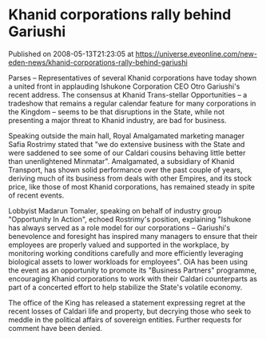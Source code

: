# Khanid corporations rally behind Gariushi
Published on 2008-05-13T21:23:05 at https://universe.eveonline.com/new-eden-news/khanid-corporations-rally-behind-gariushi

Parses – Representatives of several Khanid corporations have today shown a united front in applauding Ishukone Corporation CEO Otro Gariushi's recent address. The consensus at Khanid Trans-stellar Opportunities – a tradeshow that remains a regular calendar feature for many corporations in the Kingdom – seems to be that disruptions in the State, while not presenting a major threat to Khanid industry, are bad for business. 

Speaking outside the main hall, Royal Amalgamated marketing manager Safia Rostrimy stated that "we do extensive business with the State and were saddened to see some of our Caldari cousins behaving little better than unenlightened Minmatar". Amalgamated, a subsidiary of Khanid Transport, has shown solid performance over the past couple of years, deriving much of its business from deals with other Empires, and its stock price, like those of most Khanid corporations, has remained steady in spite of recent events. 

Lobbyist Madarun Tomaler, speaking on behalf of industry group "Opportunity In Action", echoed Rostrimy's position, explaining "Ishukone has always served as a role model for our corporations – Gariushi's benevolence and foresight has inspired many managers to ensure that their employees are properly valued and supported in the workplace, by monitoring working conditions carefully and more efficiently leveraging biological assets to lower workloads for employees". OiA has been using the event as an opportunity to promote its "Business Partners" programme, encouraging Khanid corporations to work with their Caldari counterparts as part of a concerted effort to help stabilize the State's volatile economy. 

The office of the King has released a statement expressing regret at the recent losses of Caldari life and property, but decrying those who seek to meddle in the political affairs of sovereign entities. Further requests for comment have been denied.
